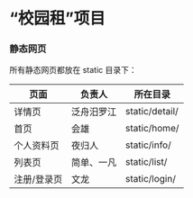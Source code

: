 # “校园租”项目

### 静态网页

所有静态网页都放在 static 目录下：

| 页面 | 负责人 | 所在目录 |
| --- | --- | --- |
| 详情页 | 泛舟汨罗江 | static/detail/ |
| 首页 | 会雄 | static/home/ |
| 个人资料页 | 夜归人 | static/info/ |
| 列表页 | 简单、一凡 | static/list/ |
| 注册/登录页 | 文龙 | static/login/ |
